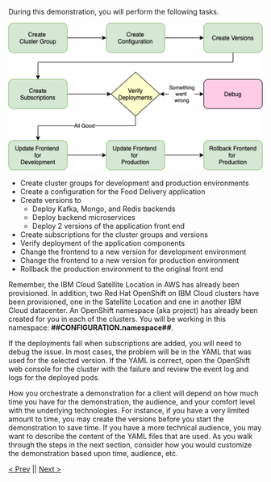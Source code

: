 During this demonstration, you will perform the following tasks.  

![](_attachments/SatelliteDemoSketch-demoflow.png)

- Create cluster groups for development and production environments
- Create a configuration for the Food Delivery application
- Create versions to
  - Deploy Kafka, Mongo, and Redis backends
  - Deploy backend microservices
  - Deploy 2 versions of the application front end
- Create subscriptions for the cluster groups and versions
- Verify deployment of the application components
- Change the frontend to a new version for development environment
- Change the frontend to a new version for production environment
- Rollback the production environment to the original front end

Remember, the IBM Cloud Satellite Location in AWS has already been provisioned. In addition, two Red Hat OpenShift on IBM Cloud clusters have been provisioned, one in the Satellite Location and one in another IBM Cloud datacenter. An OpenShift namespace (aka project) has already been created for you in each of the clusters. You will be working in this namespace: **##CONFIGURATION.namespace##**.

If the deployments fail when subscriptions are added, you will need to debug the issue. In most cases, the problem will be in the YAML that was used for the selected version. If the YAML is correct, open the OpenShift web console for the cluster with the failure and review the event log and logs for the deployed pods.

How you orchestrate a demonstration for a client will depend on how much time you have for the demonstration, the audience, and your comfort level with the underlying technologies. For instance, if you have a very limited amount to time, you may create the versions before you start the demonstration to save time. If you have a more technical audience, you may want to describe the content of the YAML files that are used. As you walk through the steps in the next section, consider how you would customize the demonstration based upon time, audience, etc.

[< Prev](01.02%20The%20Food%20Delivery%20Application.md) || [Next >](01.04%20Watch%20the%20demonstration.md) 
